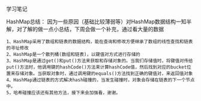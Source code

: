学习笔记

HashMap总结：
   因为一些原因（基础比较薄弱等）对HashMap数据结构一知半解，对了解的做一点小总结，下周会做一个补充，通过看大量的数据
   
    1、HashMap采用了数组和链表的数据结构，能在查询和修改方便继承了数组的线性查找和链表的寻址修改
    2、HashMap是一个散列桶(数组和链表)，以键值对方式进行存储的
    3、HashMap是通过get()和put()方法来获取和存储对象的。当我们存储值时，将键值对传给put()方法时，他调用键的hashCode()方法来计算hashCode值，然后找到对应的bucket位置来存储对象。当获取对象时，通过调用键的equals()方法找到正确的键值对，来返回值对象
    4、HashMap通过链表的方式解决hash碰撞的，当发生碰撞时，对象会存储在链表的下一个节点中。
    5，哈希碰撞应该还有其他方法，接下来会加强看，谢谢。
    
